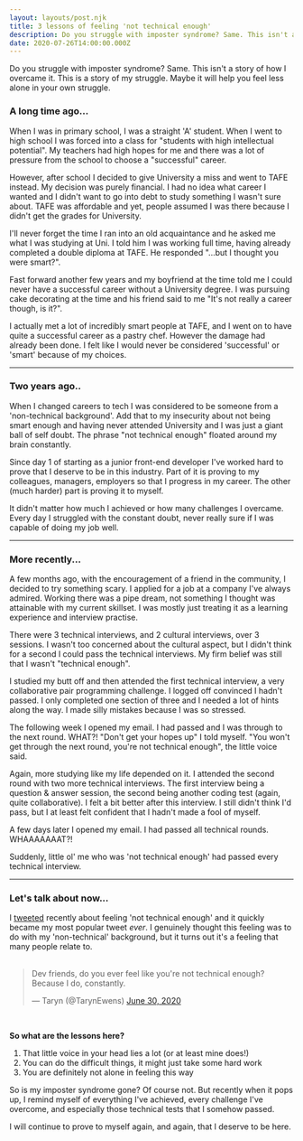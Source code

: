 ```yaml
---
layout: layouts/post.njk
title: 3 lessons of feeling 'not technical enough'
description: Do you struggle with imposter syndrome? Same. This isn't a story of how I overcame it. This is a story of my struggle. Maybe it will help you feel less alone in your own struggle.
date: 2020-07-26T14:00:00.000Z
---
```


Do you struggle with imposter syndrome? Same. This isn't a story of how I overcame it. This is a story of my struggle. Maybe it will help you feel less alone in your own struggle.

### A long time ago...

When I was in primary school, I was a straight 'A' student. When I went to high school I was forced into a class for "students with high intellectual potential". My teachers had high hopes for me and there was a lot of pressure from the school to choose a "successful" career.

However, after school I decided to give University a miss and went to TAFE instead. My decision was purely financial. I had no idea what career I wanted and I didn't want to go into debt to study something I wasn't sure about. TAFE was affordable and yet, people assumed I was there because I didn't get the grades for University.

I'll never forget the time I ran into an old acquaintance and he asked me what I was studying at Uni. I told him I was working full time, having already completed a double diploma at TAFE. He responded "...but I thought you were smart?".

Fast forward another few years and my boyfriend at the time told me I could never have a successful career without a University degree. I was pursuing cake decorating at the time and his friend said to me "It's not really a career though, is it?".

I actually met a lot of incredibly smart people at TAFE, and I went on to have quite a successful career as a pastry chef. However the damage had already been done. I felt like I would never be considered 'successful' or 'smart' because of my choices.

---

### Two years ago..

When I changed careers to tech I was considered to be someone from a 'non-technical background'. Add that to my insecurity about not being smart enough and having never attended University and I was just a giant ball of self doubt. The phrase "not technical enough" floated around my brain constantly.

Since day 1 of starting as a junior front-end developer I've worked hard to prove that I deserve to be in this industry. Part of it is proving to my colleagues, managers, employers so that I progress in my career. The other (much harder) part is proving it to myself.

It didn't matter how much I achieved or how many challenges I overcame. Every day I struggled with the constant doubt, never really sure if I was capable of doing my job well.

---

### More recently...

A few months ago, with the encouragement of a friend in the community, I decided to try something scary. I applied for a job at a company I've always admired. Working there was a pipe dream, not something I thought was attainable with my current skillset. I was mostly just treating it as a learning experience and interview practise.

There were 3 technical interviews, and 2 cultural interviews, over 3 sessions. I wasn't too concerned about the cultural aspect, but I didn't think for a second I could pass the technical interviews. My firm belief was still that I wasn't "technical enough".

I studied my butt off and then attended the first technical interview, a very collaborative pair programming challenge. I logged off convinced I hadn't passed. I only completed one section of three and I needed a lot of hints along the way. I made silly mistakes because I was so stressed.

The following week I opened my email. I had passed and I was through to the next round. WHAT?! "Don't get your hopes up" I told myself. "You won't get through the next round, you're not technical enough", the little voice said.

Again, more studying like my life depended on it. I attended the second round with two more technical interviews. The first interview being a question & answer session, the second being another coding test (again, quite collaborative). I felt a bit better after this interview. I still didn't think I'd pass, but I at least felt confident that I hadn't made a fool of myself.

A few days later I opened my email. I had passed all technical rounds. WHAAAAAAAT?!

Suddenly, little ol' me who was 'not technical enough' had passed every technical interview.

---

### Let's talk about now...

I [tweeted](https://twitter.com/TarynEwens/status/1277812667420299264?s=20) recently about feeling 'not technical enough' and it quickly became my most popular tweet _ever_. I genuinely thought this feeling was to do with my 'non-technical' background, but it turns out it's a feeling that many people relate to.
</br></br>

<blockquote class="twitter-tweet"><p lang="en" dir="ltr">Dev friends, do you ever feel like you&#39;re not technical enough? Because I do, constantly.</p>&mdash; Taryn (@TarynEwens) <a href="https://twitter.com/TarynEwens/status/1277812667420299264?ref_src=twsrc%5Etfw">June 30, 2020</a></blockquote> <script async src="https://platform.twitter.com/widgets.js" charset="utf-8"></script>
</br>

**So what are the lessons here?**

1. That little voice in your head lies a lot (or at least mine does!)
2. You can do the difficult things, it might just take some hard work
3. You are definitely not alone in feeling this way

So is my imposter syndrome gone? Of course not. But recently when it pops up, I remind myself of everything I've achieved, every challenge I've overcome, and especially those technical tests that I somehow passed.

I will continue to prove to myself again, and again, that I deserve to be here.
